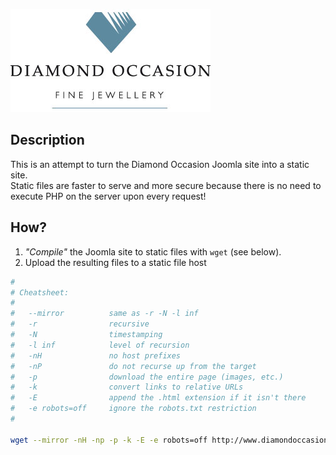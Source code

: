 [![Diamond Occasion](https://raw.githubusercontent.com/stevenocchipinti/diamondoccasion/gh-pages/images/diamondoccasion/logo.jpg)](http://www.diamondoccasion.net.au)


Description
-----------

This is an attempt to turn the Diamond Occasion Joomla site into a static site.  
Static files are faster to serve and more secure because there is no need
to execute PHP on the server upon every request!


How?
----

1. _"Compile"_ the Joomla site to static files with `wget` (see below).
2. Upload the resulting files to a static file host


```bash
#
# Cheatsheet:
#
#   --mirror          same as -r -N -l inf
#   -r                recursive
#   -N                timestamping
#   -l inf            level of recursion
#   -nH               no host prefixes
#   -nP               do not recurse up from the target
#   -p                download the entire page (images, etc.)
#   -k                convert links to relative URLs
#   -E                append the .html extension if it isn't there
#   -e robots=off     ignore the robots.txt restriction
#
 
wget --mirror -nH -np -p -k -E -e robots=off http://www.diamondoccasion.net.au
```
